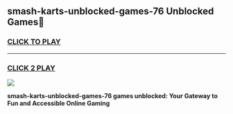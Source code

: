 
## smash-karts-unblocked-games-76 Unblocked Games👋
<h3>
<a href="https://news.freeplayer.one?title=smash-karts-unblocked-games-76&ref=16F">CLICK TO PLAY</a></h3>
<hr>

<h3>
<a href="https://news.freeplayer.one?title=smash-karts-unblocked-games-76&ref=16F">CLICK 2 PLAY</a>
  
</h3>

<a href="https://news.freeplayer.one?title=smash-karts-unblocked-games-76&ref=16F/"><img src="https://clearcache.store/games.png"></a>


**smash-karts-unblocked-games-76 games unblocked: Your Gateway to Fun and Accessible Online Gaming**
